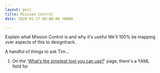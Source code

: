 ```yaml
---
layout: post
title: Mission Control
date: 2020-01-27 00:00:00 +0000

---
```

Explain what Mission Control is and why it's useful We'll 100% be mapping over aspects of this to designtrack.

A handful of things to ask Tim…

1. On the '[What’s the simplest tool you can use?](/2020/01/24/whats-the-simplest-tool-you-can-use.html)' page, there's a YAML field for 